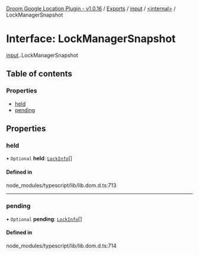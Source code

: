 [Droom Google Location Plugin - v1.0.16](../README.md) / [Exports](../modules.md) / [input](../modules/input.md) / [<internal\>](../modules/input._internal_.md) / LockManagerSnapshot

# Interface: LockManagerSnapshot

[input](../modules/input.md).[<internal>](../modules/input._internal_.md).LockManagerSnapshot

## Table of contents

### Properties

- [held](input._internal_.LockManagerSnapshot.md#held)
- [pending](input._internal_.LockManagerSnapshot.md#pending)

## Properties

### held

• `Optional` **held**: [`LockInfo`](input._internal_.LockInfo.md)[]

#### Defined in

node_modules/typescript/lib/lib.dom.d.ts:713

___

### pending

• `Optional` **pending**: [`LockInfo`](input._internal_.LockInfo.md)[]

#### Defined in

node_modules/typescript/lib/lib.dom.d.ts:714
